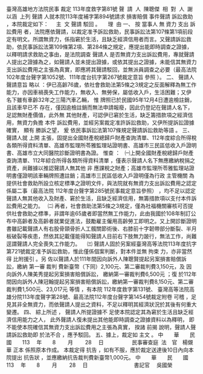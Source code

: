 臺灣高雄地方法院民事
裁定
113年度救字第81號
聲  請  人  陳聰傑  
相  對  人  謝以涵  
上列
聲請
人就本院113年度補字第894號請求
損害賠償
事件聲請
訴訟救助
，本院裁定如下：
    主  文
聲請
駁回
。
    理  由
一、
按
當事人
無
資力
支出
訴訟費用
者，法院應依聲請，以裁定准予訴訟救助，民事訴訟法第107條第1項前段定有明文。所謂無資力，係指窘於生活，且缺乏經濟信用者而言。又聲請訴訟救助，依民事訴訟法第109條第2項、第284條之規定，應提出能即時調查之證據，以釋明請求救助之事由，是法院調查
聲請人
是否無資力支出訴訟費用，專就聲請人提出之證據為之，如聲請人並未提出證據，或依其提出之證據，未能信其無資力支出訴訟費用之主張為真實，即應將其聲請駁回，並無派員調查之必要（最高法院102年度台聲字第1052號、111年度台抗字第267號裁定意旨
參照
）。
二、
聲請人聲請意旨
略以
：伊已高齡76歲，依社會救助法第5條之3規定之反面解釋為無工作能力，亦因車禍喪失工作能力，無收入、無勞保，屬低收入戶，生活困難；又伊
名下雖有車齡32年之三陽汽車乙輛，
惟
牌照已於民國95年12月4日遭逾檢註銷，且該車早已不
存在，僅因逾檢註銷而無法申請報廢，因此仍登記在聲請人名下，足認無財產價值，此外無
其他財產，可認伊已窘於生活，缺乏籌措款項之經濟信用，無資力負擔
本件
訴訟費用，並經另案裁定准許訴訟救助，又伊所提訴訟證據確實，
顯有
勝訴之望，
爰
依民事訴訟法第107條規定聲請訴訟救助等語
。
三、
聲請人就
上開
主張，固提出全國財產稅總歸戶財產查詢清單、112年度綜合所得稅各類所得資料清單、高雄市監理所苓雅監理站證明書、高雄市三民區低收入戶證明書、高雄市立大同醫院診斷證明書為證。
惟查
：
  ㈠上開全國財產稅總歸戶財產查詢清單、112年綜合所得各類所得資料清單
，僅表示聲請人名下無應繳納稅捐之資產，尚難據以推認聲請人無其他
非
應課稅之財產；高雄市監理所苓雅監理站證明書僅證明該車輛牌照遭註銷；高雄市三民區低收入戶證明僅為行政
主管機關
為提供社會救助所設立核定標準之證明文件，與法院就有無資力支出訴訟費用之認定係屬二事（最高法院
112年度台聲字第285號民事裁定意旨參照）
，均不足以認定聲請人無其他收入及財產、窘於生活，且缺乏經濟信用，無籌措款項以支付本件訴訟費用之能力。
  ㈡
再者，社會救助法第5條之3規定，僅為社福機關審核可否提供社會救助之標準，非謂年逾65歲者即當然無工作能力，此由我國於108年制訂公布中高齡者及高齡者就業促進法，鼓勵雇主僱用高齡勞工即明之。又上開診斷證明書雖記載聲請人有右股骨頸骨折人工髖關節術後、右膝前十字韌帶部分斷裂、半月板破裂等疾患，然依其記載僅能得知聲請人目前右下肢無力跛行，無法工作，尚難逕謂聲請人完全喪失工作能力。
　㈢
聲請人固於另案經臺灣高等法院113年度抗字第721號裁定准予訴訟救助，惟此僅係個案判斷，對本件並無
拘束
力，亦非當然得
比附援引
。另
佐以聲請人於111年間因向訴外人陳聰賢提起另案損害賠償訴訟，繳納
第一審
裁判
費新臺幣（下同）2,100元、第二審裁判費3,150元，及
因向訴外人陳美秀提起另案損害賠償訴訟，
繳納第一審裁判費6,500元
；復
於112年間因向訴外人陳冠翰提起另案損害賠償訴訟，繳納第一審裁判費8,150元、第二審裁判費1,500元、23,017元
等情
，有本院
112年度救字第131號、
臺灣高等法院高雄分院113年度聲字第28號、最高法院112年度台聲字第1454號裁定附卷
可稽
，足見其非全無資力，而依聲請人提出之資料，不足以釋明其經濟狀況於其後有何重大變遷。
四、
綜上所述
，
聲請人所提證據不
足使本院認定其為窘於生活且缺乏經濟信用能力之人，
此外聲請人復未提出其他能即時調查之證據資料以為釋明，
即不能使本院確信其無資力支出訴訟費用之主張為真實，
揆諸
前揭
說明，聲請人聲請訴訟救助即
於法不合
，應予駁回。
五、據上，裁定如
主文
。
中　　華　　民　　國　　113 　年　　8 　　月　　 28 　日
                  民事審查庭  法　官　楊儭華
正本
係照原本作成。
本裁定得
抗告
，如有不服，應於裁定送達後10日內向本院提出
抗告狀
，並應繳納抗告裁判費新臺幣1,000元。
中　　華　　民　　國　　113 　年　　8 　　月　　 28 　日
                              
書記官
　吳國榮